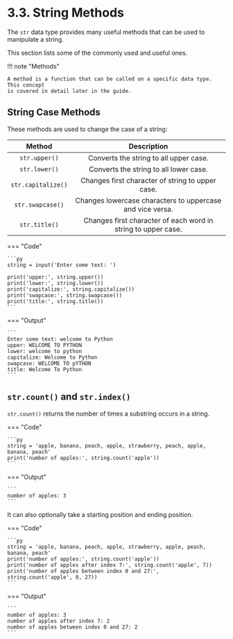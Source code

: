 # 3.3. String Methods
The `str` data type provides many useful methods that can be used to manipulate a string.

This section lists some of the commonly used and useful ones.

!!! note "Methods"

    A method is a function that can be called on a specific data type. This concept
    is covered in detail later in the guide.

## String Case Methods
These methods are used to change the case of a string:

|     Method           |                          Description                                   |
|:--------------------:|:----------------------------------------------------------------------:|
|  `str.upper()`       | Converts the string to all upper case.                                 |
|  `str.lower()`       | Converts the string to all lower case.                                 |
|  `str.capitalize()`  | Changes first character of string to upper case.                       |
|  `str.swapcase()`    | Changes lowercase characters to uppercase and vice versa.              |
|  `str.title()`       | Changes first character of each word in string to upper case.          |

=== "Code"

    ```py
    string = input('Enter some text: ')

    print('upper:', string.upper())
    print('lower:', string.lower())
    print('capitalize:', string.capitalize())
    print('swapcase:', string.swapcase())
    print('title:', string.title())
    ```

=== "Output"

    ```
    Enter some text: welcome to Python
    upper: WELCOME TO PYTHON
    lower: welcome to python
    capitalize: Welcome to Python
    swapcase: WELCOME TO pYTHON
    title: Welcome To Python
    ```

## `str.count()` and `str.index()`
`str.count()` returns the number of times a substring occurs in a string.

=== "Code"

    ```py
    string = 'apple, banana, peach, apple, strawberry, peach, apple, banana, peach'
    print('number of apples:', string.count('apple'))
    ```

=== "Output"

    ```
    number of apples: 3
    ```

It can also optionally take a starting position and ending position.

=== "Code"

    ```py
    string = 'apple, banana, peach, apple, strawberry, apple, peach, banana, peach'
    print('number of apples:', string.count('apple'))
    print('number of apples after index 7:', string.count('apple', 7))
    print('number of apples between index 0 and 27:', string.count('apple', 0, 27))
    ```

=== "Output"

    ```
    number of apples: 3
    number of apples after index 7: 2
    number of apples between index 0 and 27: 2
    ```

<!-- Listed Methods:

- str.count()
- str.index()

- str.replace()

- str.endswith()
- str.startswith()

- str.isalpha()
- str.isalnum()
- str.isdigit()
- str.isascii()
- str.isidentifier()
- str.isnumeric()
- str.isspace()
- str.istitle()
- str.isupper()
- str.split()
-->